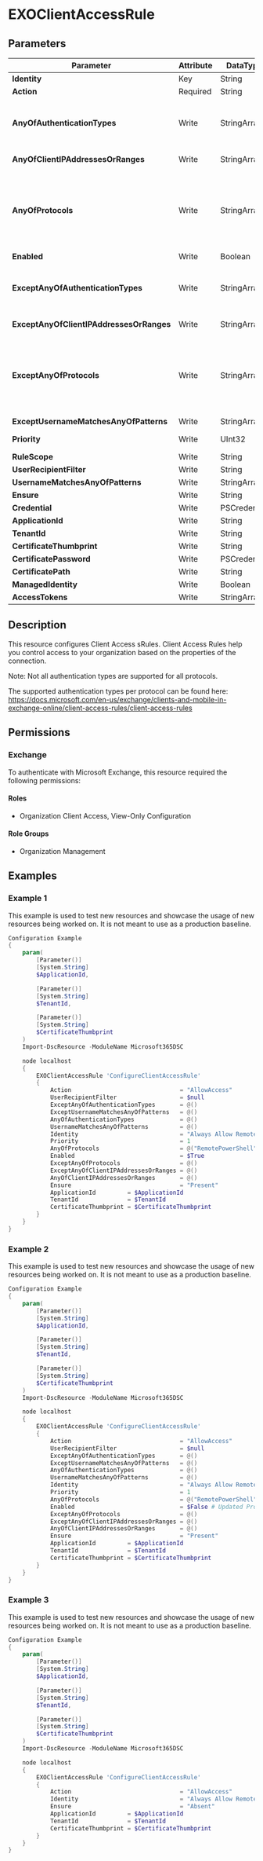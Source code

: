 ﻿# EXOClientAccessRule

## Parameters

| Parameter | Attribute | DataType | Description | Allowed Values |
| --- | --- | --- | --- | --- |
| **Identity** | Key | String | The Identity parameter specifies the client access rule that you want to modify. | |
| **Action** | Required | String | The Action parameter specifies the action for the client access rule. Valid values for this parameter are AllowAccess and DenyAccess. | `AllowAccess`, `DenyAccess` |
| **AnyOfAuthenticationTypes** | Write | StringArray[] | The AnyOfAuthenticationTypes parameter specifies a condition for the client access rule that is based on the client's authentication type. Valid values for this parameter are AdfsAuthentication, BasicAuthentication, CertificateBasedAuthentication, NonBasicAuthentication, OAuthAuthentication. | `AdfsAuthentication`, `BasicAuthentication`, `CertificateBasedAuthentication`, `NonBasicAuthentication`, `OAuthAuthentication` |
| **AnyOfClientIPAddressesOrRanges** | Write | StringArray[] | The AnyOfClientIPAddressesOrRanges parameter specifies a condition for the client access rule that is based on the client's IP address. Valid values for this parameter are: A single IP address, an IP address range, a CIDR IP. | |
| **AnyOfProtocols** | Write | StringArray[] | The AnyOfProtocols parameter specifies a condition for the client access rule that is based on the client's protocol. Valid values for this parameter are ExchangeActiveSync,ExchangeAdminCenter,ExchangeWebServices,IMAP4,OfflineAddressBook,OutlookAnywhere,OutlookWebApp,POP3,PowerShellWebServices,RemotePowerShell,REST,UniversalOutlook. | `ExchangeActiveSync`, `ExchangeAdminCenter`, `ExchangeWebServices`, `IMAP4`, `OfflineAddressBook`, `OutlookAnywhere`, `OutlookWebApp`, `POP3`, `PowerShellWebServices`, `RemotePowerShell`, `REST`, `UniversalOutlook` |
| **Enabled** | Write | Boolean | The Enabled parameter specifies whether the client access rule is enabled or disabled. Default is $true. | |
| **ExceptAnyOfAuthenticationTypes** | Write | StringArray[] | The ExceptAnyOfAuthenticationTypes parameter specifies an exception for the client access rule that is based on the client's authentication type. Valid values for this parameter are AdfsAuthentication, BasicAuthentication, CertificateBasedAuthentication, NonBasicAuthentication, OAuthAuthentication. | `AdfsAuthentication`, `BasicAuthentication`, `CertificateBasedAuthentication`, `NonBasicAuthentication`, `OAuthAuthentication` |
| **ExceptAnyOfClientIPAddressesOrRanges** | Write | StringArray[] | The ExceptAnyOfClientIPAddressesOrRanges parameter specifies an exception for the client access rule that is based on the client's IP address. Valid values for this parameter are: A single IP address, an IP address range, a CIDR IP. | |
| **ExceptAnyOfProtocols** | Write | StringArray[] | The ExceptAnyOfProtocols parameter specifies an exception for the client access rule that is based on the client's protocol. Valid values for this parameter are ExchangeActiveSync,ExchangeAdminCenter,ExchangeWebServices,IMAP4,OfflineAddressBook,OutlookAnywhere,OutlookWebApp,POP3,PowerShellWebServices,RemotePowerShell,REST,UniversalOutlook. | `ExchangeActiveSync`, `ExchangeAdminCenter`, `ExchangeWebServices`, `IMAP4`, `OfflineAddressBook`, `OutlookAnywhere`, `OutlookWebApp`, `POP3`, `PowerShellWebServices`, `RemotePowerShell`, `REST`, `UniversalOutlook` |
| **ExceptUsernameMatchesAnyOfPatterns** | Write | StringArray[] | The ExceptUsernameMatchesAnyOfPatterns parameter specifies an exception for the client access rule that is based on the user's account name. | |
| **Priority** | Write | UInt32 | The Priority parameter specifies a priority value for the client access rule. A lower integer value indicates a higher priority, and a higher priority rule is evaluated before a lower priority rule. The default value is 1. | |
| **RuleScope** | Write | String | The RuleScope parameter specifies the scope of the client access rule. Valid values are All and Users | `All`, `Users` |
| **UserRecipientFilter** | Write | String | The UserRecipientFilter parameter specifies a condition for the client access rule that uses OPath filter syntax to identify the user. | |
| **UsernameMatchesAnyOfPatterns** | Write | StringArray[] | The UsernameMatchesAnyOfPatterns parameter specifies a condition for the client access rule that is based on the user's account name. | |
| **Ensure** | Write | String | Specifies if this Client Access Rule should exist. | `Present`, `Absent` |
| **Credential** | Write | PSCredential | Credentials of the Exchange Global Admin | |
| **ApplicationId** | Write | String | Id of the Azure Active Directory application to authenticate with. | |
| **TenantId** | Write | String | Id of the Azure Active Directory tenant used for authentication. | |
| **CertificateThumbprint** | Write | String | Thumbprint of the Azure Active Directory application's authentication certificate to use for authentication. | |
| **CertificatePassword** | Write | PSCredential | Username can be made up to anything but password will be used for CertificatePassword | |
| **CertificatePath** | Write | String | Path to certificate used in service principal usually a PFX file. | |
| **ManagedIdentity** | Write | Boolean | Managed ID being used for authentication. | |
| **AccessTokens** | Write | StringArray[] | Access token used for authentication. | |

## Description

This resource configures Client Access sRules.
Client Access Rules help you control access to your organization based
on the properties of the connection.

Note: Not all authentication types are supported for all protocols.

The supported authentication types per protocol can be found here:
https://docs.microsoft.com/en-us/exchange/clients-and-mobile-in-exchange-online/client-access-rules/client-access-rules

## Permissions

### Exchange

To authenticate with Microsoft Exchange, this resource required the following permissions:

#### Roles

- Organization Client Access, View-Only Configuration

#### Role Groups

- Organization Management

## Examples

### Example 1

This example is used to test new resources and showcase the usage of new resources being worked on.
It is not meant to use as a production baseline.

```powershell
Configuration Example
{
    param(
        [Parameter()]
        [System.String]
        $ApplicationId,

        [Parameter()]
        [System.String]
        $TenantId,

        [Parameter()]
        [System.String]
        $CertificateThumbprint
    )
    Import-DscResource -ModuleName Microsoft365DSC

    node localhost
    {
        EXOClientAccessRule 'ConfigureClientAccessRule'
        {
            Action                               = "AllowAccess"
            UserRecipientFilter                  = $null
            ExceptAnyOfAuthenticationTypes       = @()
            ExceptUsernameMatchesAnyOfPatterns   = @()
            AnyOfAuthenticationTypes             = @()
            UsernameMatchesAnyOfPatterns         = @()
            Identity                             = "Always Allow Remote PowerShell"
            Priority                             = 1
            AnyOfProtocols                       = @("RemotePowerShell")
            Enabled                              = $True
            ExceptAnyOfProtocols                 = @()
            ExceptAnyOfClientIPAddressesOrRanges = @()
            AnyOfClientIPAddressesOrRanges       = @()
            Ensure                               = "Present"
            ApplicationId         = $ApplicationId
            TenantId              = $TenantId
            CertificateThumbprint = $CertificateThumbprint
        }
    }
}
```

### Example 2

This example is used to test new resources and showcase the usage of new resources being worked on.
It is not meant to use as a production baseline.

```powershell
Configuration Example
{
    param(
        [Parameter()]
        [System.String]
        $ApplicationId,

        [Parameter()]
        [System.String]
        $TenantId,

        [Parameter()]
        [System.String]
        $CertificateThumbprint
    )
    Import-DscResource -ModuleName Microsoft365DSC

    node localhost
    {
        EXOClientAccessRule 'ConfigureClientAccessRule'
        {
            Action                               = "AllowAccess"
            UserRecipientFilter                  = $null
            ExceptAnyOfAuthenticationTypes       = @()
            ExceptUsernameMatchesAnyOfPatterns   = @()
            AnyOfAuthenticationTypes             = @()
            UsernameMatchesAnyOfPatterns         = @()
            Identity                             = "Always Allow Remote PowerShell"
            Priority                             = 1
            AnyOfProtocols                       = @("RemotePowerShell")
            Enabled                              = $False # Updated Property
            ExceptAnyOfProtocols                 = @()
            ExceptAnyOfClientIPAddressesOrRanges = @()
            AnyOfClientIPAddressesOrRanges       = @()
            Ensure                               = "Present"
            ApplicationId         = $ApplicationId
            TenantId              = $TenantId
            CertificateThumbprint = $CertificateThumbprint
        }
    }
}
```

### Example 3

This example is used to test new resources and showcase the usage of new resources being worked on.
It is not meant to use as a production baseline.

```powershell
Configuration Example
{
    param(
        [Parameter()]
        [System.String]
        $ApplicationId,

        [Parameter()]
        [System.String]
        $TenantId,

        [Parameter()]
        [System.String]
        $CertificateThumbprint
    )
    Import-DscResource -ModuleName Microsoft365DSC

    node localhost
    {
        EXOClientAccessRule 'ConfigureClientAccessRule'
        {
            Action                               = "AllowAccess"
            Identity                             = "Always Allow Remote PowerShell"
            Ensure                               = "Absent"
            ApplicationId         = $ApplicationId
            TenantId              = $TenantId
            CertificateThumbprint = $CertificateThumbprint
        }
    }
}
```

